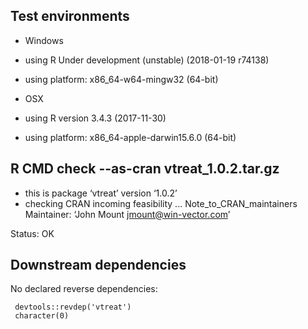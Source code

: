 
## Test environments

 * Windows
 * using R Under development (unstable) (2018-01-19 r74138)
 * using platform: x86_64-w64-mingw32 (64-bit)
 
 * OSX
 * using R version 3.4.3 (2017-11-30)
 * using platform: x86_64-apple-darwin15.6.0 (64-bit)


## R CMD check --as-cran vtreat_1.0.2.tar.gz

* this is package ‘vtreat’ version ‘1.0.2’
* checking CRAN incoming feasibility ... Note_to_CRAN_maintainers
Maintainer: ‘John Mount <jmount@win-vector.com>’

Status: OK


## Downstream dependencies

No declared reverse dependencies:

     devtools::revdep('vtreat')
     character(0)
